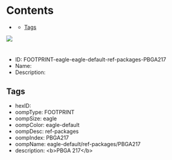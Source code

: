 



Contents
========

* [](#)
	* [Tags](#tags)
  
![][im]
# 

- ID: FOOTPRINT-eagle-eagle-default-ref-packages-PBGA217
- Name: 
- Description: 

## Tags

- hexID: 
- oompType: FOOTPRINT
- oompSize: eagle
- oompColor: eagle-default
- oompDesc: ref-packages
- oompIndex: PBGA217
- oompName: eagle-default/ref-packages/PBGA217
- description: &lt;b&gt;PBGA 217&lt;/b&gt;



[im]: image.png
